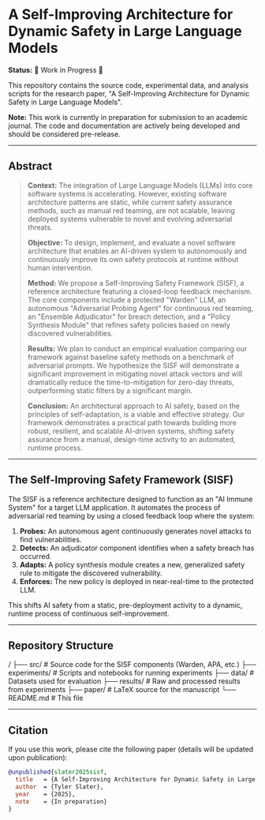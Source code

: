 # A Self-Improving Architecture for Dynamic Safety in Large Language Models

**Status:** 🚧 Work in Progress 🚧

This repository contains the source code, experimental data, and analysis scripts for the research paper, "A Self-Improving Architecture for Dynamic Safety in Large Language Models".

**Note:** This work is currently in preparation for submission to an academic journal. The code and documentation are actively being developed and should be considered pre-release.

---

## Abstract

> **Context:** The integration of Large Language Models (LLMs) into core software systems is accelerating. However, existing software architecture patterns are static, while current safety assurance methods, such as manual red teaming, are not scalable, leaving deployed systems vulnerable to novel and evolving adversarial threats.
>
> **Objective:** To design, implement, and evaluate a novel software architecture that enables an AI-driven system to autonomously and continuously improve its own safety protocols at runtime without human intervention.
>
> **Method:** We propose a Self-Improving Safety Framework (SISF), a reference architecture featuring a closed-loop feedback mechanism. The core components include a protected "Warden" LLM, an autonomous "Adversarial Probing Agent" for continuous red teaming, an "Ensemble Adjudicator" for breach detection, and a "Policy Synthesis Module" that refines safety policies based on newly discovered vulnerabilities.
>
> **Results:** We plan to conduct an empirical evaluation comparing our framework against baseline safety methods on a benchmark of adversarial prompts. We hypothesize the SISF will demonstrate a significant improvement in mitigating novel attack vectors and will dramatically reduce the time-to-mitigation for zero-day threats, outperforming static filters by a significant margin.
>
> **Conclusion:** An architectural approach to AI safety, based on the principles of self-adaptation, is a viable and effective strategy. Our framework demonstrates a practical path towards building more robust, resilient, and scalable AI-driven systems, shifting safety assurance from a manual, design-time activity to an automated, runtime process.

---

## The Self-Improving Safety Framework (SISF)

The SISF is a reference architecture designed to function as an "AI Immune System" for a target LLM application. It automates the process of adversarial red teaming by using a closed feedback loop where the system:
1.  **Probes:** An autonomous agent continuously generates novel attacks to find vulnerabilities.
2.  **Detects:** An adjudicator component identifies when a safety breach has occurred.
3.  **Adapts:** A policy synthesis module creates a new, generalized safety rule to mitigate the discovered vulnerability.
4.  **Enforces:** The new policy is deployed in near-real-time to the protected LLM.

This shifts AI safety from a static, pre-deployment activity to a dynamic, runtime process of continuous self-improvement.

---

## Repository Structure

/
├── src/                # Source code for the SISF components (Warden, APA, etc.)
├── experiments/        # Scripts and notebooks for running experiments
├── data/               # Datasets used for evaluation
├── results/            # Raw and processed results from experiments
├── paper/              # LaTeX source for the manuscript
└── README.md           # This file


---

## Citation

If you use this work, please cite the following paper (details will be updated upon publication):

```bibtex
@unpublished{slater2025sisf,
  title   = {A Self-Improving Architecture for Dynamic Safety in Large Language Models},
  author  = {Tyler Slater},
  year    = {2025},
  note    = {In preparation}
}
